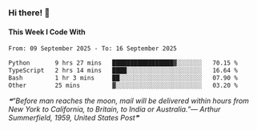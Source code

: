 ### Hi there! 👋

#### This Week I Code With
<!--START_SECTION:waka-->

```txt
From: 09 September 2025 - To: 16 September 2025

Python       9 hrs 27 mins   █████████████████▓░░░░░░░   70.15 %
TypeScript   2 hrs 14 mins   ████░░░░░░░░░░░░░░░░░░░░░   16.64 %
Bash         1 hr 3 mins     ██░░░░░░░░░░░░░░░░░░░░░░░   07.90 %
Other        25 mins         ▓░░░░░░░░░░░░░░░░░░░░░░░░   03.20 %
```

<!--END_SECTION:waka-->

<!--STARTS_HERE_QUOTE_README-->
<i>❝“Before man reaches the moon, mail will be delivered within hours from New York to California, to Britain, to India or Australia.”— Arthur Summerfield, 1959, United States Post❞</i>
<!--ENDS_HERE_QUOTE_README-->
